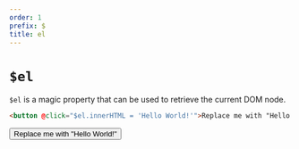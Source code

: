 ```yaml
---
order: 1
prefix: $
title: el
---
```


# `$el`

`$el` is a magic property that can be used to retrieve the current DOM node.

```html
<button @click="$el.innerHTML = 'Hello World!'">Replace me with "Hello World!"</button>
```

<!-- START_VERBATIM -->
<div class="demo">
    <div x-data>
        <button @click="$el.textContent = 'Hello World!'">Replace me with "Hello World!"</button>
    </div>
</div>
<!-- END_VERBATIM -->
